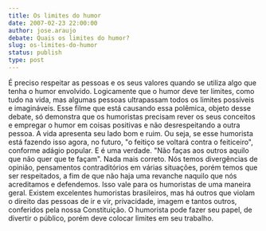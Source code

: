 ```yaml
---
title: Os limites do humor
date: 2007-02-23 22:00:00
author: jose.araujo
debate: Quais os limites do humor?
slug: os-limites-do-humor
status: publish 
type: post
---
```


É preciso respeitar as pessoas e os seus valores quando se utiliza algo que tenha o humor envolvido. Logicamente que o humor deve ter limites, como tudo na vida, mas algumas pessoas ultrapassam todos os limites possíveis e imagináveis. Esse filme que está causando essa polêmica, objeto desse debate, só demonstra que os humoristas precisam rever os seus conceitos e empregar o humor em coisas positivas e não desrespeitando a outra pessoa. A vida apresenta seu lado bom e ruim. Ou seja, se esse humorista está fazendo isso agora, no futuro, "o feitiço se voltará contra o feiticeiro", conforme adágio popular. E é uma verdade. "Não faças aos outros aquilo que não quer que te façam". Nada mais correto. Nós temos divergências de opinião, pensamentos contraditórios em várias situações, porém temos que ser respeitados, a fim de que não haja uma revanche naquilo que nós acreditamos e defendemos. Isso vale para os humoristas de uma maneira geral. Existem excelentes humoristas brasileiros, mas há outros que violam o direito das pessoas de ir e vir, privacidade, imagem e tantos outros, conferidos pela nossa Constituição. O humorista pode fazer seu papel, de divertir o público, porém deve colocar limites em seu trabalho.
